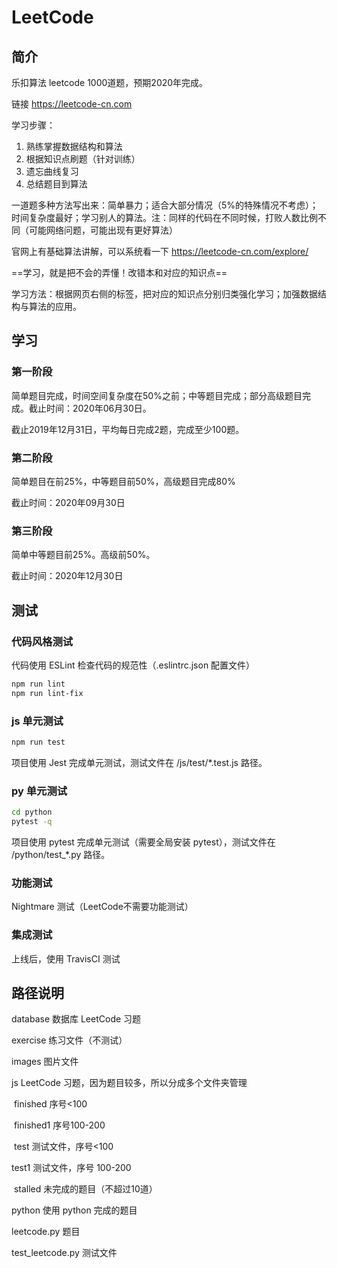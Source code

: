 # LeetCode

## 简介

乐扣算法 leetcode 1000道题，预期2020年完成。 

链接 https://leetcode-cn.com

学习步骤：

1. 熟练掌握数据结构和算法
2. 根据知识点刷题（针对训练）
3. 遗忘曲线复习
4. 总结题目到算法

一道题多种方法写出来：简单暴力；适合大部分情况（5%的特殊情况不考虑）；时间复杂度最好；学习别人的算法。注：同样的代码在不同时候，打败人数比例不同（可能网络问题，可能出现有更好算法）

官网上有基础算法讲解，可以系统看一下 https://leetcode-cn.com/explore/

==学习，就是把不会的弄懂！改错本和对应的知识点==

学习方法：根据网页右侧的标签，把对应的知识点分别归类强化学习；加强数据结构与算法的应用。

## 学习

### 第一阶段

简单题目完成，时间空间复杂度在50%之前；中等题目完成；部分高级题目完成。截止时间：2020年06月30日。

截止2019年12月31日，平均每日完成2题，完成至少100题。


### 第二阶段

简单题目在前25%，中等题目前50%，高级题目完成80%

截止时间：2020年09月30日

### 第三阶段

简单中等题目前25%。高级前50%。

截止时间：2020年12月30日

## 测试

### 代码风格测试

代码使用 ESLint 检查代码的规范性（.eslintrc.json 配置文件）

~~~bash
npm run lint
npm run lint-fix
~~~

### js 单元测试

~~~bash
npm run test
~~~

项目使用 Jest 完成单元测试，测试文件在 /js/test/*.test.js 路径。

### py 单元测试

~~~bash
cd python
pytest -q
~~~

项目使用 pytest 完成单元测试（需要全局安装 pytest），测试文件在 /python/test_*.py 路径。

### 功能测试

Nightmare 测试（LeetCode不需要功能测试）

### 集成测试

上线后，使用 TravisCI 测试

## 路径说明

database 数据库 LeetCode 习题

exercise 练习文件（不测试）

images 图片文件

js LeetCode 习题，因为题目较多，所以分成多个文件夹管理

​	finished 序号<100

​	finished1 序号100-200

​	test 测试文件，序号<100
  
  test1 测试文件，序号 100-200

​	stalled 未完成的题目（不超过10道）

python 使用 python 完成的题目

  leetcode.py 题目

  test_leetcode.py 测试文件

